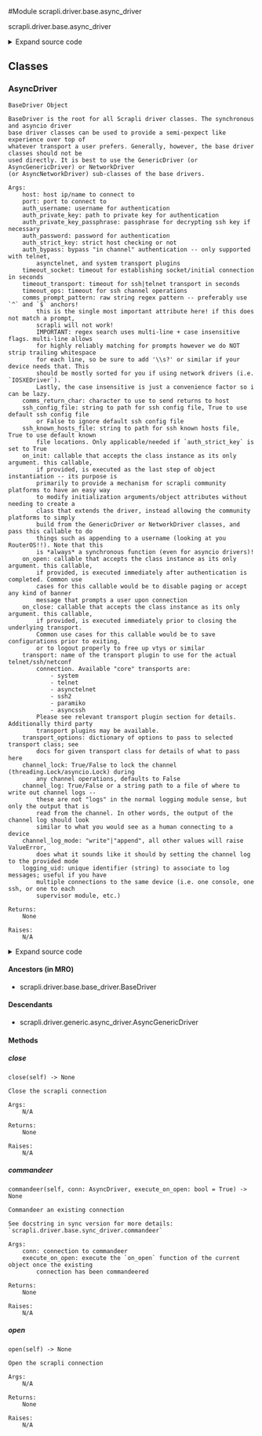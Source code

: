 <link rel="preload stylesheet" as="style" href="https://cdnjs.cloudflare.com/ajax/libs/10up-sanitize.css/11.0.1/sanitize.min.css" integrity="sha256-PK9q560IAAa6WVRRh76LtCaI8pjTJ2z11v0miyNNjrs=" crossorigin>
<link rel="preload stylesheet" as="style" href="https://cdnjs.cloudflare.com/ajax/libs/10up-sanitize.css/11.0.1/typography.min.css" integrity="sha256-7l/o7C8jubJiy74VsKTidCy1yBkRtiUGbVkYBylBqUg=" crossorigin>
<link rel="stylesheet preload" as="style" href="https://cdnjs.cloudflare.com/ajax/libs/highlight.js/10.1.1/styles/github.min.css" crossorigin>
<script defer src="https://cdnjs.cloudflare.com/ajax/libs/highlight.js/10.1.1/highlight.min.js" integrity="sha256-Uv3H6lx7dJmRfRvH8TH6kJD1TSK1aFcwgx+mdg3epi8=" crossorigin></script>
<script>window.addEventListener('DOMContentLoaded', () => hljs.initHighlighting())</script>















#Module scrapli.driver.base.async_driver

scrapli.driver.base.async_driver

<details class="source">
    <summary>
        <span>Expand source code</span>
    </summary>
    <pre>
        <code class="python">
"""scrapli.driver.base.async_driver"""
from types import TracebackType
from typing import Any, Optional, Type

from scrapli.channel import AsyncChannel
from scrapli.driver.base.base_driver import BaseDriver
from scrapli.exceptions import ScrapliValueError
from scrapli.transport import ASYNCIO_TRANSPORTS


class AsyncDriver(BaseDriver):
    def __init__(self, **kwargs: Any):
        super().__init__(**kwargs)

        if self.transport_name not in ASYNCIO_TRANSPORTS:
            raise ScrapliValueError(
                "provided transport is *not* an asyncio transport, must use an async transport with"
                " the AsyncDriver(s)"
            )

        self.channel = AsyncChannel(
            transport=self.transport,
            base_channel_args=self._base_channel_args,
        )

    async def __aenter__(self) -> "AsyncDriver":
        """
        Enter method for context manager

        Args:
            N/A

        Returns:
            AsyncDriver: opened AsyncDriver object

        Raises:
            N/A

        """
        await self.open()
        return self

    async def __aexit__(
        self,
        exception_type: Optional[Type[BaseException]],
        exception_value: Optional[BaseException],
        traceback: Optional[TracebackType],
    ) -> None:
        """
        Exit method to cleanup for context manager

        Args:
            exception_type: exception type being raised
            exception_value: message from exception being raised
            traceback: traceback from exception being raised

        Returns:
            None

        Raises:
            N/A

        """
        await self.close()

    async def open(self) -> None:
        """
        Open the scrapli connection

        Args:
            N/A

        Returns:
            None

        Raises:
            N/A

        """
        self._pre_open_closing_log(closing=False)

        await self.transport.open()
        self.channel.open()

        if (
            self.transport_name
            in (
                "telnet",
                "asynctelnet",
            )
            and not self.auth_bypass
        ):
            await self.channel.channel_authenticate_telnet(
                auth_username=self.auth_username, auth_password=self.auth_password
            )

        if self.on_open:
            await self.on_open(self)

        self._post_open_closing_log(closing=False)

    async def close(self) -> None:
        """
        Close the scrapli connection

        Args:
            N/A

        Returns:
            None

        Raises:
            N/A

        """
        self._post_open_closing_log(closing=True)

        if self.on_close:
            await self.on_close(self)

        self.transport.close()
        self.channel.close()

        self._post_open_closing_log(closing=True)

    async def commandeer(self, conn: "AsyncDriver", execute_on_open: bool = True) -> None:
        """
        Commandeer an existing connection

        See docstring in sync version for more details: `scrapli.driver.base.sync_driver.commandeer`

        Args:
            conn: connection to commandeer
            execute_on_open: execute the `on_open` function of the current object once the existing
                connection has been commandeered

        Returns:
            None

        Raises:
            N/A

        """
        original_logger = conn.logger
        original_transport = conn.transport
        original_transport_logger = conn.transport.logger
        original_channel_logger = conn.channel.logger
        original_channel_channel_log = conn.channel.channel_log

        self.logger = original_logger
        self.channel.logger = original_channel_logger
        self.channel.transport = original_transport
        self.transport = original_transport
        self.transport.logger = original_transport_logger

        if original_channel_channel_log is not None:
            # if the original connection had a channel log we also commandeer that; note that when
            # the new connection is closed this will also close the channel log; see docstring.
            self.channel.channel_log = original_channel_channel_log

        if execute_on_open is True and self.on_open is not None:
            await self.on_open(self)

    @staticmethod
    def ___getwide___() -> None:  # pragma: no cover
        """
        Dumb inside joke easter egg :)

        Args:
            N/A

        Returns:
            None

        Raises:
            N/A

        """
        wide = r"""
KKKXXXXXXXXXXNNNNNNNNNNNNNNNWWWWWWWWWWWWWWWWWWWWWWWWWWWWWWWWWWWWWWWWWWWWWWWWWWWWWWWWWWWWWWWWWWWWWWWW
000000000000KKKKKKKKKKXXXXXXXXXXXXXXXXXNNXXK0Okxdoolllloodxk0KXNNWWNWWWWWWWWWWWWWWWWWWWWWWWWWWWWNNNN
kkkkkkkOOOOOOOOOOO00000000000000000000kdl:,...              ..';coxOKKKKKKKKKKKKXKKXXKKKXXXXXKKKK000
kkkkkkkOOOOOOOOOOOO000000000000000Od:,.                            .,cdOKKKKKKKKKKKK0000OOOOOOOOOOOO
kkkkkkkkOOOOOOOOOOO0000000000000kc'                                    .:d0KKKKKKKKK0KKOkOOOOOOOOOO0
kkkkkkkkOOOOOOOOOOOO00000000000o'                                         ,o0KKKKKKKKKKOkOOOOOOOOO00
kkkkkkkkOOOOOOOOOOOOO000000000o.                                            ;kKKKKKKKKKOkOOOOOOOOO00
OOOOOOOOOO0000000000000000K0Kk'                                              'xKKKKKKKKOkOOOOOOOOO00
KKKKKKKKKXXXXXXXXXXXXXXNNNNNNd.                                               cXNNNNNNNK0000O00O0000
KKKKKKKKKXXXXXXXXXXXXNNNNNNNXl        ...............                         :XWWWWWWWX000000000000
KKKKKKKKKXXXXXXXXXXXXXXNNNNNXc     ...''',,,,,,;;,,,,,,'''......             .xWWWWWWWWX000000000000
KKKKKKKKKKKXXXXXXXXXXXXXNNNNK;    ...',,,,;;;;;;;:::::::;;;;;;,,'.          .oNWWWWWWWNK000000OOOO00
KKKKKKKKKKKKXXXXXXXXXXXXXXXN0,  ...'',,,;;;;;;:::::::::::::::;;;;,'.       .dNWWWWWWWWNK0000OOOOOOOO
0000KKKKKKKKKKKKKXXXXXXXXXXN0, ..'',,,,;;;;;;:::::::::::::::::;;;;,,..    ;ONNNNNWWWWWNK00OOOOOOOOOO
kkkkkkOOOOOOOOOOOOOOOOOOO000k; ..,,,,,,'',,;;::::::::::::::::;;;;;;,'.  .lOKKKKXXKXXKK0OOOOOOOOOOOOO
xxxkkkkkkkkkkkkkkkkkkOOOOkdll;..',,,,,,,''...';::ccccc:::::::::;;;;;,...o0000000000000OkkOOOkkOOOOOO
xxxxxxkkkkkkkkkkkkkkkkkkOd:;;,..,;;;;;;;;;;,'',,;:ccccccccc:::;;;;;;,..cO0000000000000Oxkkkkkkkkkkkk
xxxxxxxxkkkkkkkkkkkkkkkkkl:;;,'';;;;;,'''''',,,,,;::ccc::;,,'.'''',;,,lO00000000000000kxkkkkkkkkkkkk
xxxxxxxxkkkkkkkkkkkkkkkkko::;'';;;;;;,''....,'',,,,;:c:;,,'''',,;;;;,:x00000000000000Okxkkkkkkkkkkkk
xxxxxxxxxxkkkkkkkkkkkkkkkxl;,,;;;;:::;;;,,,,,,,,,,,,:c:;,'....''',;;,;cxO000000000000Okxkkkkkkkkkkkk
kkkkOOOOOOOOOOOOOO00000000x:;;;;;:::c::::::;;;;;;;;;:c:;,,,,'',,',;:::lOKKKKKKXXXXXXKKOkkkkkkkkkkkkk
000000000000000KKKKKKKKKKK0dc;,;;:::ccccccc::::;;;;;:cc:;;;;:::::::::lOXXXXXNNNNNNNNXX0Okkkkkkkkkkkk
OO00000000000000000KKKKKKKK0d::;;;::ccccccccc:;;;;;;;:c:;::ccccccc::cOXXXXXXXXXNNNNNXX0kkkkkkkkkkkkk
OOO00000000000000000000KKKKKOxxc;;;::ccccccc:;;;;;;;:ccc:::cccllcc;:kKXXXXXXXXXXXXXXXKOkkkkkkkkkkkkk
OOOOO00000000000000000000KKK0kdl;;;;;:ccccc::;,,,,;;:clc:::cclllcc:oKXXXXXXXXXXXXXXXXKOkkkkkkkkkkkkk
OOOOOOO0000000000000000Okxdlc;,,;;::;;::cc::;;,,,,,;:::;;:cccccc::clxkO00KKKKKKKKKXKK0kkkkkkkkkkkxkk
kkkkkkkkkkkkkkkkkkkxdoc:,''.....,;:::;;;::;;;;;;;;;;;;;;;:ccc:::;,',;;:clodxkOOOOOOOOkxxxxxxxxxxxxxx
ddddddddddddddoolc;,'''..........,;;:;;;::;,,,,,;;;;;::::::c:::;'.',,;;;;;::clodxkkkkxdxxxxxxxxxxxxx
dddddddoolc::;,'''.......      ..',;;;;;;;;,'........',;::::::;;,,;;;;;;;;:::::ccloddddxxxxxxxxxxxxx
dollc:;,,''.........         ..'''',,,,;;;;;,'''.....'',::::;,,;;;::::;;,,;;;;;;;;;::cldxxxxxxdxxdxx
l;'''.''......             ..'',,''',,,,;;;::;;,,,,,,;;::;;'.....',;;,,''',,,,,,'',,,',:odxddddddddd
.............             .'',,,,,''',,,;;;;::::;::::::;;;........'''''''..'.....,,'...';cdddddddddd
. .......                .',,,,,;,,'',,,,;;;::::::::::;;cc. .....''...'''.......','......':odxdddddd
   ...                  .',,;;;;;;,'',;;,,,;;;::::::::;cxo....................''''.......'';lddddddd
    ..                  .,;,;;;;;;,,,',;;;,,,,;;;;;;;;:dKO:..................''''.. .......',cdddddd
                         ,:;;;;;,,,,;,,;::;,,,,,;::::::dK0c..................'''..  ........',codddd
                         .;:;;;;;,,;;;,,;:;;:;,,;:::::clc,...   ...........'''.... ....  .....':oddd
                          .',;;;;;;;;;,,;:;;;;,;::::::;'......       ......'.........   .....'',cood
                            ..,;;;;;;;;;;;:;;;;:::::;'.    .         ..............       ...''',:od
                              ..',;;;;:;;;:::::::,,'.              ...............        ....''.':o
                                 ...',,;;,,;,,'..                 ...............        ..  .....'c
               __              _     __....                      ................     ....   ......'
   ____ ____  / /_   _      __(_)___/ /__                    ..............   ..    ...     .......
  / __ `/ _ \/ __/  | | /| / / / __  / _ \                 ................    .             ......
 / /_/ /  __/ /_    | |/ |/ / / /_/ /  __/                .................                  ......
 \__, /\___/\__/    |__/|__/_/\__,_/\___/                  ...............                   ......
/____/                                                     ...............  ..             ........
"""
        print(wide)
        </code>
    </pre>
</details>




## Classes

### AsyncDriver


```text
BaseDriver Object

BaseDriver is the root for all Scrapli driver classes. The synchronous and asyncio driver
base driver classes can be used to provide a semi-pexpect like experience over top of
whatever transport a user prefers. Generally, however, the base driver classes should not be
used directly. It is best to use the GenericDriver (or AsyncGenericDriver) or NetworkDriver
(or AsyncNetworkDriver) sub-classes of the base drivers.

Args:
    host: host ip/name to connect to
    port: port to connect to
    auth_username: username for authentication
    auth_private_key: path to private key for authentication
    auth_private_key_passphrase: passphrase for decrypting ssh key if necessary
    auth_password: password for authentication
    auth_strict_key: strict host checking or not
    auth_bypass: bypass "in channel" authentication -- only supported with telnet,
        asynctelnet, and system transport plugins
    timeout_socket: timeout for establishing socket/initial connection in seconds
    timeout_transport: timeout for ssh|telnet transport in seconds
    timeout_ops: timeout for ssh channel operations
    comms_prompt_pattern: raw string regex pattern -- preferably use `^` and `$` anchors!
        this is the single most important attribute here! if this does not match a prompt,
        scrapli will not work!
        IMPORTANT: regex search uses multi-line + case insensitive flags. multi-line allows
        for highly reliably matching for prompts however we do NOT strip trailing whitespace
        for each line, so be sure to add '\\s?' or similar if your device needs that. This
        should be mostly sorted for you if using network drivers (i.e. `IOSXEDriver`).
        Lastly, the case insensitive is just a convenience factor so i can be lazy.
    comms_return_char: character to use to send returns to host
    ssh_config_file: string to path for ssh config file, True to use default ssh config file
        or False to ignore default ssh config file
    ssh_known_hosts_file: string to path for ssh known hosts file, True to use default known
        file locations. Only applicable/needed if `auth_strict_key` is set to True
    on_init: callable that accepts the class instance as its only argument. this callable,
        if provided, is executed as the last step of object instantiation -- its purpose is
        primarily to provide a mechanism for scrapli community platforms to have an easy way
        to modify initialization arguments/object attributes without needing to create a
        class that extends the driver, instead allowing the community platforms to simply
        build from the GenericDriver or NetworkDriver classes, and pass this callable to do
        things such as appending to a username (looking at you RouterOS!!). Note that this
        is *always* a synchronous function (even for asyncio drivers)!
    on_open: callable that accepts the class instance as its only argument. this callable,
        if provided, is executed immediately after authentication is completed. Common use
        cases for this callable would be to disable paging or accept any kind of banner
        message that prompts a user upon connection
    on_close: callable that accepts the class instance as its only argument. this callable,
        if provided, is executed immediately prior to closing the underlying transport.
        Common use cases for this callable would be to save configurations prior to exiting,
        or to logout properly to free up vtys or similar
    transport: name of the transport plugin to use for the actual telnet/ssh/netconf
        connection. Available "core" transports are:
            - system
            - telnet
            - asynctelnet
            - ssh2
            - paramiko
            - asyncssh
        Please see relevant transport plugin section for details. Additionally third party
        transport plugins may be available.
    transport_options: dictionary of options to pass to selected transport class; see
        docs for given transport class for details of what to pass here
    channel_lock: True/False to lock the channel (threading.Lock/asyncio.Lock) during
        any channel operations, defaults to False
    channel_log: True/False or a string path to a file of where to write out channel logs --
        these are not "logs" in the normal logging module sense, but only the output that is
        read from the channel. In other words, the output of the channel log should look
        similar to what you would see as a human connecting to a device
    channel_log_mode: "write"|"append", all other values will raise ValueError,
        does what it sounds like it should by setting the channel log to the provided mode
    logging_uid: unique identifier (string) to associate to log messages; useful if you have
        multiple connections to the same device (i.e. one console, one ssh, or one to each
        supervisor module, etc.)

Returns:
    None

Raises:
    N/A
```

<details class="source">
    <summary>
        <span>Expand source code</span>
    </summary>
    <pre>
        <code class="python">
class AsyncDriver(BaseDriver):
    def __init__(self, **kwargs: Any):
        super().__init__(**kwargs)

        if self.transport_name not in ASYNCIO_TRANSPORTS:
            raise ScrapliValueError(
                "provided transport is *not* an asyncio transport, must use an async transport with"
                " the AsyncDriver(s)"
            )

        self.channel = AsyncChannel(
            transport=self.transport,
            base_channel_args=self._base_channel_args,
        )

    async def __aenter__(self) -> "AsyncDriver":
        """
        Enter method for context manager

        Args:
            N/A

        Returns:
            AsyncDriver: opened AsyncDriver object

        Raises:
            N/A

        """
        await self.open()
        return self

    async def __aexit__(
        self,
        exception_type: Optional[Type[BaseException]],
        exception_value: Optional[BaseException],
        traceback: Optional[TracebackType],
    ) -> None:
        """
        Exit method to cleanup for context manager

        Args:
            exception_type: exception type being raised
            exception_value: message from exception being raised
            traceback: traceback from exception being raised

        Returns:
            None

        Raises:
            N/A

        """
        await self.close()

    async def open(self) -> None:
        """
        Open the scrapli connection

        Args:
            N/A

        Returns:
            None

        Raises:
            N/A

        """
        self._pre_open_closing_log(closing=False)

        await self.transport.open()
        self.channel.open()

        if (
            self.transport_name
            in (
                "telnet",
                "asynctelnet",
            )
            and not self.auth_bypass
        ):
            await self.channel.channel_authenticate_telnet(
                auth_username=self.auth_username, auth_password=self.auth_password
            )

        if self.on_open:
            await self.on_open(self)

        self._post_open_closing_log(closing=False)

    async def close(self) -> None:
        """
        Close the scrapli connection

        Args:
            N/A

        Returns:
            None

        Raises:
            N/A

        """
        self._post_open_closing_log(closing=True)

        if self.on_close:
            await self.on_close(self)

        self.transport.close()
        self.channel.close()

        self._post_open_closing_log(closing=True)

    async def commandeer(self, conn: "AsyncDriver", execute_on_open: bool = True) -> None:
        """
        Commandeer an existing connection

        See docstring in sync version for more details: `scrapli.driver.base.sync_driver.commandeer`

        Args:
            conn: connection to commandeer
            execute_on_open: execute the `on_open` function of the current object once the existing
                connection has been commandeered

        Returns:
            None

        Raises:
            N/A

        """
        original_logger = conn.logger
        original_transport = conn.transport
        original_transport_logger = conn.transport.logger
        original_channel_logger = conn.channel.logger
        original_channel_channel_log = conn.channel.channel_log

        self.logger = original_logger
        self.channel.logger = original_channel_logger
        self.channel.transport = original_transport
        self.transport = original_transport
        self.transport.logger = original_transport_logger

        if original_channel_channel_log is not None:
            # if the original connection had a channel log we also commandeer that; note that when
            # the new connection is closed this will also close the channel log; see docstring.
            self.channel.channel_log = original_channel_channel_log

        if execute_on_open is True and self.on_open is not None:
            await self.on_open(self)

    @staticmethod
    def ___getwide___() -> None:  # pragma: no cover
        """
        Dumb inside joke easter egg :)

        Args:
            N/A

        Returns:
            None

        Raises:
            N/A

        """
        wide = r"""
KKKXXXXXXXXXXNNNNNNNNNNNNNNNWWWWWWWWWWWWWWWWWWWWWWWWWWWWWWWWWWWWWWWWWWWWWWWWWWWWWWWWWWWWWWWWWWWWWWWW
000000000000KKKKKKKKKKXXXXXXXXXXXXXXXXXNNXXK0Okxdoolllloodxk0KXNNWWNWWWWWWWWWWWWWWWWWWWWWWWWWWWWNNNN
kkkkkkkOOOOOOOOOOO00000000000000000000kdl:,...              ..';coxOKKKKKKKKKKKKXKKXXKKKXXXXXKKKK000
kkkkkkkOOOOOOOOOOOO000000000000000Od:,.                            .,cdOKKKKKKKKKKKK0000OOOOOOOOOOOO
kkkkkkkkOOOOOOOOOOO0000000000000kc'                                    .:d0KKKKKKKKK0KKOkOOOOOOOOOO0
kkkkkkkkOOOOOOOOOOOO00000000000o'                                         ,o0KKKKKKKKKKOkOOOOOOOOO00
kkkkkkkkOOOOOOOOOOOOO000000000o.                                            ;kKKKKKKKKKOkOOOOOOOOO00
OOOOOOOOOO0000000000000000K0Kk'                                              'xKKKKKKKKOkOOOOOOOOO00
KKKKKKKKKXXXXXXXXXXXXXXNNNNNNd.                                               cXNNNNNNNK0000O00O0000
KKKKKKKKKXXXXXXXXXXXXNNNNNNNXl        ...............                         :XWWWWWWWX000000000000
KKKKKKKKKXXXXXXXXXXXXXXNNNNNXc     ...''',,,,,,;;,,,,,,'''......             .xWWWWWWWWX000000000000
KKKKKKKKKKKXXXXXXXXXXXXXNNNNK;    ...',,,,;;;;;;;:::::::;;;;;;,,'.          .oNWWWWWWWNK000000OOOO00
KKKKKKKKKKKKXXXXXXXXXXXXXXXN0,  ...'',,,;;;;;;:::::::::::::::;;;;,'.       .dNWWWWWWWWNK0000OOOOOOOO
0000KKKKKKKKKKKKKXXXXXXXXXXN0, ..'',,,,;;;;;;:::::::::::::::::;;;;,,..    ;ONNNNNWWWWWNK00OOOOOOOOOO
kkkkkkOOOOOOOOOOOOOOOOOOO000k; ..,,,,,,'',,;;::::::::::::::::;;;;;;,'.  .lOKKKKXXKXXKK0OOOOOOOOOOOOO
xxxkkkkkkkkkkkkkkkkkkOOOOkdll;..',,,,,,,''...';::ccccc:::::::::;;;;;,...o0000000000000OkkOOOkkOOOOOO
xxxxxxkkkkkkkkkkkkkkkkkkOd:;;,..,;;;;;;;;;;,'',,;:ccccccccc:::;;;;;;,..cO0000000000000Oxkkkkkkkkkkkk
xxxxxxxxkkkkkkkkkkkkkkkkkl:;;,'';;;;;,'''''',,,,,;::ccc::;,,'.'''',;,,lO00000000000000kxkkkkkkkkkkkk
xxxxxxxxkkkkkkkkkkkkkkkkko::;'';;;;;;,''....,'',,,,;:c:;,,'''',,;;;;,:x00000000000000Okxkkkkkkkkkkkk
xxxxxxxxxxkkkkkkkkkkkkkkkxl;,,;;;;:::;;;,,,,,,,,,,,,:c:;,'....''',;;,;cxO000000000000Okxkkkkkkkkkkkk
kkkkOOOOOOOOOOOOOO00000000x:;;;;;:::c::::::;;;;;;;;;:c:;,,,,'',,',;:::lOKKKKKKXXXXXXKKOkkkkkkkkkkkkk
000000000000000KKKKKKKKKKK0dc;,;;:::ccccccc::::;;;;;:cc:;;;;:::::::::lOXXXXXNNNNNNNNXX0Okkkkkkkkkkkk
OO00000000000000000KKKKKKKK0d::;;;::ccccccccc:;;;;;;;:c:;::ccccccc::cOXXXXXXXXXNNNNNXX0kkkkkkkkkkkkk
OOO00000000000000000000KKKKKOxxc;;;::ccccccc:;;;;;;;:ccc:::cccllcc;:kKXXXXXXXXXXXXXXXKOkkkkkkkkkkkkk
OOOOO00000000000000000000KKK0kdl;;;;;:ccccc::;,,,,;;:clc:::cclllcc:oKXXXXXXXXXXXXXXXXKOkkkkkkkkkkkkk
OOOOOOO0000000000000000Okxdlc;,,;;::;;::cc::;;,,,,,;:::;;:cccccc::clxkO00KKKKKKKKKXKK0kkkkkkkkkkkxkk
kkkkkkkkkkkkkkkkkkkxdoc:,''.....,;:::;;;::;;;;;;;;;;;;;;;:ccc:::;,',;;:clodxkOOOOOOOOkxxxxxxxxxxxxxx
ddddddddddddddoolc;,'''..........,;;:;;;::;,,,,,;;;;;::::::c:::;'.',,;;;;;::clodxkkkkxdxxxxxxxxxxxxx
dddddddoolc::;,'''.......      ..',;;;;;;;;,'........',;::::::;;,,;;;;;;;;:::::ccloddddxxxxxxxxxxxxx
dollc:;,,''.........         ..'''',,,,;;;;;,'''.....'',::::;,,;;;::::;;,,;;;;;;;;;::cldxxxxxxdxxdxx
l;'''.''......             ..'',,''',,,,;;;::;;,,,,,,;;::;;'.....',;;,,''',,,,,,'',,,',:odxddddddddd
.............             .'',,,,,''',,,;;;;::::;::::::;;;........'''''''..'.....,,'...';cdddddddddd
. .......                .',,,,,;,,'',,,,;;;::::::::::;;cc. .....''...'''.......','......':odxdddddd
   ...                  .',,;;;;;;,'',;;,,,;;;::::::::;cxo....................''''.......'';lddddddd
    ..                  .,;,;;;;;;,,,',;;;,,,,;;;;;;;;:dKO:..................''''.. .......',cdddddd
                         ,:;;;;;,,,,;,,;::;,,,,,;::::::dK0c..................'''..  ........',codddd
                         .;:;;;;;,,;;;,,;:;;:;,,;:::::clc,...   ...........'''.... ....  .....':oddd
                          .',;;;;;;;;;,,;:;;;;,;::::::;'......       ......'.........   .....'',cood
                            ..,;;;;;;;;;;;:;;;;:::::;'.    .         ..............       ...''',:od
                              ..',;;;;:;;;:::::::,,'.              ...............        ....''.':o
                                 ...',,;;,,;,,'..                 ...............        ..  .....'c
               __              _     __....                      ................     ....   ......'
   ____ ____  / /_   _      __(_)___/ /__                    ..............   ..    ...     .......
  / __ `/ _ \/ __/  | | /| / / / __  / _ \                 ................    .             ......
 / /_/ /  __/ /_    | |/ |/ / / /_/ /  __/                .................                  ......
 \__, /\___/\__/    |__/|__/_/\__,_/\___/                  ...............                   ......
/____/                                                     ...............  ..             ........
"""
        print(wide)
        </code>
    </pre>
</details>


#### Ancestors (in MRO)
- scrapli.driver.base.base_driver.BaseDriver
#### Descendants
- scrapli.driver.generic.async_driver.AsyncGenericDriver
#### Methods

    

##### close
`close(self) ‑> None`

```text
Close the scrapli connection

Args:
    N/A

Returns:
    None

Raises:
    N/A
```



    

##### commandeer
`commandeer(self, conn: AsyncDriver, execute_on_open: bool = True) ‑> None`

```text
Commandeer an existing connection

See docstring in sync version for more details: `scrapli.driver.base.sync_driver.commandeer`

Args:
    conn: connection to commandeer
    execute_on_open: execute the `on_open` function of the current object once the existing
        connection has been commandeered

Returns:
    None

Raises:
    N/A
```



    

##### open
`open(self) ‑> None`

```text
Open the scrapli connection

Args:
    N/A

Returns:
    None

Raises:
    N/A
```